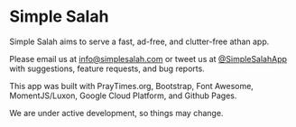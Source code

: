 # Simple Salah

Simple Salah aims to serve a fast, ad-free, and clutter-free athan app.

Please email us at info@simplesalah.com or tweet us at [@SimpleSalahApp](https://twitter.com/SimpleSalahApp) with suggestions, feature requests, and bug reports.

This app was built with PrayTimes.org, Bootstrap, Font Awesome, MomentJS/Luxon, Google Cloud Platform, and Github Pages.

We are under active development, so things may change. 
